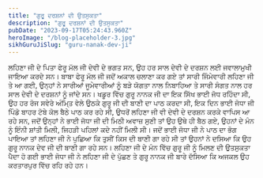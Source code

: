 ```yaml
---
title: "ਗੁਰੂ ਦਰਸ਼ਨਾਂ ਦੀ ਉਤਸੁਕਤਾ"
description: "ਗੁਰੂ ਦਰਸ਼ਨਾਂ ਦੀ ਉਤਸੁਕਤਾ"
pubDate: "2023-09-17T05:24:43.960Z"
heroImage: "/blog-placeholder-3.jpg"
sikhGuruJiSlug: "guru-nanak-dev-ji"
---
```


ਲਹਿਣਾ ਜੀ ਦੇ ਪਿਤਾ ਫੇਰੂ ਮੱਲ ਜੀ ਦੇਵੀ ਦੇ ਭਗਤ ਸਨ, ਉਹ ਹਰ ਸਾਲ ਦੇਵੀ ਦੇ ਦਰਸ਼ਨ ਲਈ ਜਵਾਲਾਮੁਖੀ ਜਾਇਆ ਕਰਦੇ ਸਨ। ਬਾਬਾ ਫੇਰੂ ਮੱਲ ਜੀ ਜਦੋਂ ਅਕਾਲ ਚਲਾਣਾ ਕਰ ਗਏ ਤਾਂ ਸਾਰੀ ਜਿੰਮੇਵਾਰੀ ਲਹਿਣਾ ਜੀ ਤੇ ਆ ਗਈ, ਉਨ੍ਹਾਂ ਨੇ ਸਾਰੀਆਂ ਜੂਮੇਵਾਰੀਆਂ ਨੂੰ ਬੜੇ ਯੋਗਤਾ ਨਾਲ ਨਿਬਾਹਿਆ ਤੇ ਸਾਰੀ ਸੰਗਤ ਨਾਲ ਹਰ ਸਾਲ ਦੇਵੀ ਦੇ ਦਰਸ਼ਨਾਂ ਨੂੰ ਜਾਂਦੇ ਸਨ।
ਖਡੂਰ ਵਿੱਚ ਗੁਰੂ ਨਾਨਕ ਜੀ ਦਾ ਇਕ ਸਿੱਖ ਭਾਈ ਜੋਧ ਰਹਿੰਦਾ ਸੀ, ਉਹ ਹਰ ਰੋਜ ਸਵੇਰੇ ਅੰਮਿ੍ਤ ਵੇਲੇ ਉਠਕੇ ਗੁਰੂ ਜੀ ਦੀ ਬਾਣੀ ਦਾ ਪਾਠ ਕਰਦਾ ਸੀ, ਇਕ ਦਿਨ ਭਾਈ ਜੋਧਾ ਜੀ ਪਿੰਡੋ ਬਾਹਰ ਟੋਬੇ ਕੋਲ ਬੈਠੇ ਪਾਠ ਕਰ ਰਹੇ ਸੀ, ਉਧਰੋਂ ਲਹਿਣਾ ਜੀ ਵੀ ਦੇਵੀ ਦੇ ਦਰਸ਼ਨ ਕਰਕੇ ਵਾਪਿਸ ਆ ਰਹੇ ਸਨ, ਜਦੋਂ ਉਨ੍ਹਾਂ ਨੇ ਭਾਈ ਜੋਧਾ ਜੀ ਦੀ ਮਿਠੀ ਅਵਾਜ਼ ਸੁਣੀ ਤਾਂ ਉਹ ਉਥੇ ਹੀ ਬੈਠ ਗਏ, ਉਹਨਾਂ ਦੇ ਮੰਨ ਨੂੰ ਇੰਨੀ ਸ਼ਾਂਤੀ ਮਿਲੀ, ਜਿਹੜੀ ਪਹਿਲਾਂ ਕਦੇ ਨਹੀਂ ਮਿਲੀ ਸੀ। ਜਦੋਂ ਭਾਈ ਜੋਧਾ ਜੀ ਨੇ ਪਾਠ ਦਾ ਭੋਗ ਪਾਇਆ ਤਾਂ ਲਹਿਣਾ ਜੀ ਨੇ ਪੁਛਿਆ ਕਿ ਤੁਸੀਂ ਕਿਸ ਦੀ ਬਾਣੀ ਗਾ ਰਹੇ ਸੀ ਤਾਂ ਉਹਨਾਂ ਨੇ ਦਸਿਆ ਕਿ ਉਹ ਗੁਰੂ ਨਾਨਕ ਦੇਵ ਜੀ ਦੀ ਬਾਣੀ ਗਾ ਰਹੇ ਸਨ। ਲਹਿਣਾ ਜੀ ਦੇ ਮੰਨ ਵਿੱਚ ਗੁਰੂ ਜੀ ਨੂੰ ਮਿਲਣ ਦੀ ਉਤਸੁਕਤਾ ਪੈਦਾ ਹੋ ਗਈ
ਭਾਈ ਜੋਧਾ ਜੀ ਨੇ ਲਹਿਣਾ ਜੀ ਦੇ ਪੁੱਛਣ ਤੇ ਗੁਰੂ ਨਾਨਕ ਜੀ ਬਾਰੇ ਦੱਸਿਆ ਕਿ ਅਜਕਲ ਉਹ ਕਰਤਾਰਪੁਰ ਵਿੱਚ ਰਹਿ ਰਹੇ ਹਨ।
